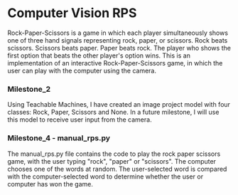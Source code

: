 # Computer Vision RPS

Rock-Paper-Scissors is a game in which each player simultaneously shows one of three hand signals representing rock, paper, or scissors. Rock beats scissors. Scissors beats paper. Paper beats rock. The player who shows the first option that beats the other player's option wins. This is an implementation of an interactive Rock-Paper-Scissors game, in which the user can play with the computer using the camera.

### Milestone_2
Using Teachable Machines, I have created an image project model with four classes: Rock, Paper, Scissors and None. In a future milestone, I will use this model to receive user input from the camera.

### Milestone_4 - manual_rps.py
The manual_rps.py file contains the code to play the rock paper scissors game, with the user typing "rock", "paper" or "scissors". The computer chooses one of the words at random. The user-selected word is compared with the computer-selected word to determine whether the user or computer has won the game.
